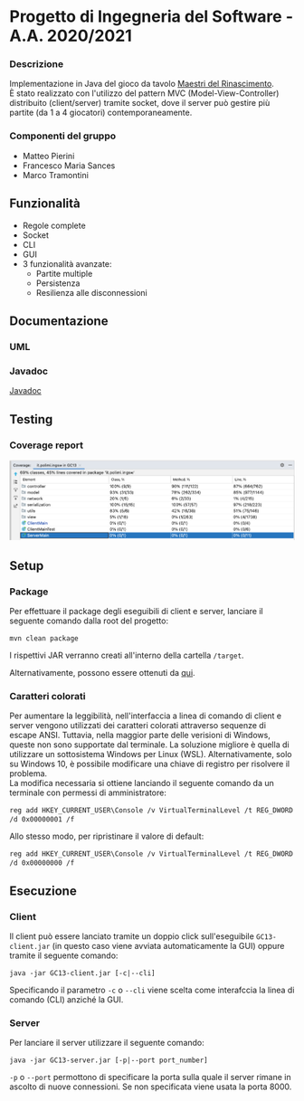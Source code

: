 # Progetto di Ingegneria del Software - A.A. 2020/2021

### Descrizione
Implementazione in Java del gioco da tavolo [Maestri del Rinascimento](http://www.craniocreations.it/prodotto/masters-of-renaissance/).  
È stato realizzato con l'utilizzo del pattern MVC (Model-View-Controller) distribuito (client/server) tramite socket, dove il server può gestire più partite (da 1 a 4 giocatori) contemporaneamente.

### Componenti del gruppo
- Matteo Pierini
- Francesco Maria Sances
- Marco Tramontini


## Funzionalità
- Regole complete
- Socket
- CLI
- GUI
- 3 funzionalità avanzate:
    - Partite multiple
    - Persistenza
    - Resilienza alle disconnessioni


## Documentazione

### UML

### Javadoc

[Javadoc](https://github.com/francescosances/ing-sw-2021-pierini-sances-tramontini/tree/master/javadoc)

## Testing

### Coverage report
![Coverage report](https://github.com/francescosances/ing-sw-2021-pierini-sances-tramontini/blob/master/deliverables/coverage/coverage_report.png?raw=true)


## Setup
### Package
Per effettuare il package degli eseguibili di client e server, lanciare il seguente comando dalla root del progetto:
```
mvn clean package
```
I rispettivi JAR verranno creati all'interno della cartella ```/target```.  
  
Alternativamente, possono essere ottenuti da [qui](https://github.com/francescosances/ing-sw-2021-pierini-sances-tramontini/tree/master/deliverables/jars).

### Caratteri colorati
Per aumentare la leggibilità, nell'interfaccia a linea di comando di client e server vengono utilizzati dei caratteri colorati attraverso sequenze di escape ANSI. Tuttavia, nella maggior parte delle verisioni di Windows, queste non sono supportate dal terminale. La soluzione migliore è quella di utilizzare un sottosistema Windows per Linux (WSL). Alternativamente, solo su Windows 10, è possibile modificare una chiave di registro per risolvere il problema.  
La modifica necessaria si ottiene lanciando il seguente comando da un terminale con permessi di amministratore:
```
reg add HKEY_CURRENT_USER\Console /v VirtualTerminalLevel /t REG_DWORD /d 0x00000001 /f
```
Allo stesso modo, per ripristinare il valore di default:
```
reg add HKEY_CURRENT_USER\Console /v VirtualTerminalLevel /t REG_DWORD /d 0x00000000 /f
```

## Esecuzione

### Client
Il client può essere lanciato tramite un doppio click sull'eseguibile ```GC13-client.jar``` (in questo caso viene avviata automaticamente la GUI) oppure tramite il seguente comando:
```
java -jar GC13-client.jar [-c|--cli]
```
Specificando il parametro ```-c``` o ```--cli``` viene scelta come interafccia la linea di comando (CLI) anziché la GUI.

### Server
Per lanciare il server utilizzare il seguente comando:
```
java -jar GC13-server.jar [-p|--port port_number]
```
```-p``` o ```--port``` permottono di specificare la porta sulla quale il server rimane in ascolto di nuove connessioni. Se non specificata viene usata la porta 8000.
